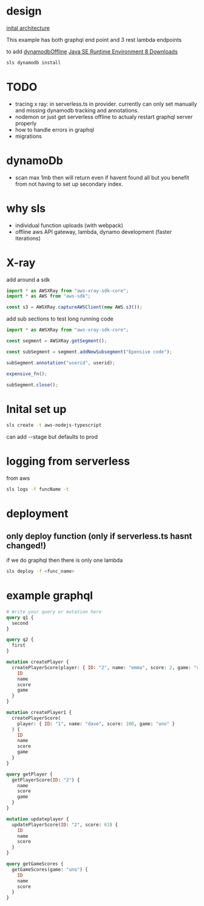 # design

[inital architecture](https://www.youtube.com/watch?v=bqfEVhlE2Qw&t=509s)

This example has both graphql end point and 3 rest lambda endpoints

to add [dynamodbOffline](https://www.youtube.com/watch?v=ul_85jfM0oo&list=LL7qNKApydA06JByH7iNY_Lw&index=2&t=152s)
[Java SE Runtime Environment 8 Downloads](https://www.oracle.com/java/technologies/javase-jre8-downloads.html)

```bash
sls dynamodb install
```

# TODO

- tracing x ray: in serverless.ts in provider. currently can only set manually and missing dynamodb tracking and annotations.
- nodemon or just get serverless offline to actualy restart graphql server properly
- how to handle errors in graphql
- migrations

# dynamoDb

- scan max 1mb then will return even if havent found all but you benefit from not having to set up secondary index.

# why sls

- individual function uploads (with webpack)
- offline aws API gateway, lambda, dynamo development (faster iterations)

# X-ray

add around a sdk

```javascript
import * as AWSXRay from "aws-xray-sdk-core";
import * as AWS from "aws-sdk";

const s3 = AWSXRay.captureAWSClient(new AWS.s3());
```

add sub sections to test long running code

```javascript
import * as AWSXRay from "aws-xray-sdk-core";

const segment = AWSXRay.getSegment();

const subSegment = segment.addNewSubsegment("Epensive code");

subSegment.annotation("userid", userid);

expensive_fn();

subSegment.close();
```

# Inital set up

```bash
sls create -t aws-nodejs-typescript
```

can add --stage but defaults to prod

# logging from serverless

from aws

```bash
sls logs -f funcName -t
```

# deployment

## only deploy function (only if serverless.ts hasnt changed!)

if we do graphql then there is only one lambda

```bash
sls deploy -f <func_name>
```

# example graphql

```graphql
# Write your query or mutation here
query q1 {
  second
}

query q2 {
  first
}

mutation createPlayer {
  createPlayerScore(player: { ID: "2", name: "emma", score: 2, game: "uno" }) {
    ID
    name
    score
    game
  }
}

mutation createPlayer1 {
  createPlayerScore(
    player: { ID: "1", name: "dave", score: 100, game: "uno" }
  ) {
    ID
    name
    score
    game
  }
}

query getPlayer {
  getPlayerScore(ID: "2") {
    name
    score
    game
  }
}

mutation updateplayer {
  updatePlayerScore(ID: "2", score: 63) {
    ID
    name
    score
  }
}

query getGameScores {
  getGameScores(game: "uno") {
    ID
    name
    score
  }
}
```
